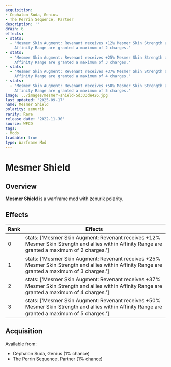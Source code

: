 ```yaml
---
acquisition:
- Cephalon Suda, Genius
- The Perrin Sequence, Partner
description: ''
drain: 6
effects:
- stats:
  - 'Mesmer Skin Augment: Revenant receives +12% Mesmer Skin Strength and allies within
    Affinity Range are granted a maximum of 2 charges.'
- stats:
  - 'Mesmer Skin Augment: Revenant receives +25% Mesmer Skin Strength and allies within
    Affinity Range are granted a maximum of 3 charges.'
- stats:
  - 'Mesmer Skin Augment: Revenant receives +37% Mesmer Skin Strength and allies within
    Affinity Range are granted a maximum of 4 charges.'
- stats:
  - 'Mesmer Skin Augment: Revenant receives +50% Mesmer Skin Strength and allies within
    Affinity Range are granted a maximum of 5 charges.'
image: ../images/mesmer-shield-5d333de426.jpg
last_updated: '2025-09-17'
name: Mesmer Shield
polarity: zenurik
rarity: Rare
release_date: '2022-11-30'
source: WFCD
tags:
- Mods
tradable: true
type: Warframe Mod
---
```


# Mesmer Shield

## Overview

**Mesmer Shield** is a warframe mod with zenurik polarity.

## Effects

| Rank | Effects |
|------|----------|
| 0 | stats: ['Mesmer Skin Augment: Revenant receives +12% Mesmer Skin Strength and allies within Affinity Range are granted a maximum of 2 charges.'] |
| 1 | stats: ['Mesmer Skin Augment: Revenant receives +25% Mesmer Skin Strength and allies within Affinity Range are granted a maximum of 3 charges.'] |
| 2 | stats: ['Mesmer Skin Augment: Revenant receives +37% Mesmer Skin Strength and allies within Affinity Range are granted a maximum of 4 charges.'] |
| 3 | stats: ['Mesmer Skin Augment: Revenant receives +50% Mesmer Skin Strength and allies within Affinity Range are granted a maximum of 5 charges.'] |

## Acquisition

Available from:
- Cephalon Suda, Genius (1% chance)
- The Perrin Sequence, Partner (1% chance)

